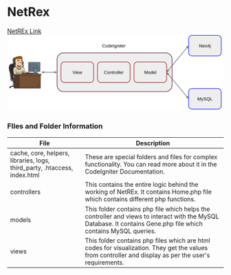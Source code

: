 # NetRex
[NetREx Link](http://bioinf.iiit.ac.in/ricenet/ricenetwork/)
![NetREx Model Diagram](./NetREx_model.png)

### FIles and Folder Information

| File | Description |
| ------ | ------ |
| cache, core, helpers, libraries, logs, third_party, .htaccess, index.html | These are special folders and files for complex functionality. You can read more about it in the CodeIgniter Documentation. |
| controllers | This contains the entire logic behind the working of NetREx. It contains Home.php file which contains different php functions.  |
| models | This folder contains php file which helps the controller and views to interact with the MySQL Database. It contains Gene.php file which contains MySQL queries.| 
| views | This folder contains php files which are html codes for visualization. They get the values from controller and display as per the user's requirements. |

